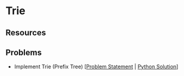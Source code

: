 # Trie

## Resources

## Problems

- Implement Trie (Prefix Tree) [[Problem Statement](]https://leetcode.com/problems/implement-trie-prefix-tree/description/) | [Python Solution](/CompetitiveProgramming/Trie/implementTrie.py)]
